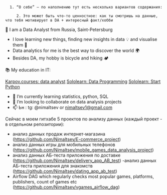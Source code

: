       1. “О себе” – по наполнению тут есть несколько вариантов содержания:

         2. Это может быть что-то ценностное: как ты смотришь на данные, что тебя мотивирует в DA + интересный факт/хобби


👋 I am a Data Analyst from Russia, Saint-Petersburg
- I love learning new things, finding new insights in data 💡 and visualise them 🔮  
- Data analytics for me is the best way to discover the world 🌍
- Besides DA, my hobby is bicycle and hiking 🏕️

📚 My education in IT:

[Karpov.courses: data analyst](https://github.com/Nimaltsev/Nimaltsev/files/13975295/Data.analyst.karpov.pdf)
[Sololearn: Data Programming](https://github.com/Nimaltsev/Nimaltsev/assets/131170450/42488218-0a52-4eac-b6b0-4f7025827852)
[Sololearn: Start Python](https://blob.sololearn.com/certificates/ab8e8cdf-9404-4372-9f09-bb73060d3ef9.pdf)

- 🌱 I’m currently learning statistics, python, SQL
- 💞️ I’m looking to collaborate on data analysis projects
- 📫 Ьн : tg: @nimaltsev or nimaltsev1@gmail.com 

Сейчас в моем гитхабе 5 проектов по анализу данных (каждый проект - в отдельном репозитории):
- анализ данных продаж интернет-магазина (https://github.com/Nimaltsev/E-commerce_project)
- анализ данных игры для мобильных телефонов (https://github.com/Nimaltsev/mobile_games_data_analysis_project)
- анализ данных АБ-теста приложения по доставке (https://github.com/Nimaltsev/delivery_app_AB_test)
-анализ данных АБ-теста приложения для знакомств (https://github.com/Nimaltsev/dating_app_ab_test) 
- Airflow DAG which regularly checks most popular games, platforms, publishers, count of games etc (https://github.com/Nimaltsev/vgames_airflow_dag)

<!---
Nimaltsev/Nimaltsev is a ✨ special ✨ repository because its `README.md` (this file) appears on your GitHub profile.
You can click the Preview link to take a look at your changes.
--->
